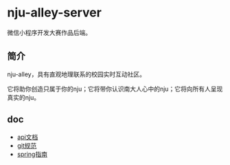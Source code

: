 # nju-alley-server

微信小程序开发大赛作品后端。

## 简介

nju-alley，具有直观地理联系的校园实时互动社区。

它将助你创造只属于你的nju；它将带你认识南大人心中的nju；它将向所有人呈现真实的nju。

## doc

- [api文档]()
- [git规范](./doc/Git.md)
- [spring指南](./doc/Springboot-Gradle-Help.md)
